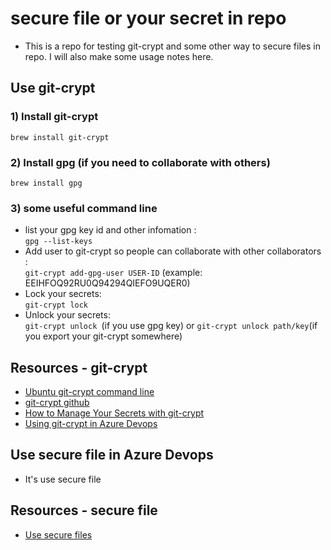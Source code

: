 # secure file or your secret in repo

- This is a repo for testing git-crypt and some other way to secure files in repo. I will also make some usage notes here.

## Use git-crypt
### 1) Install git-crypt
```brew install git-crypt```

### 2) Install gpg (if you need to collaborate with others)
```brew install gpg```

### 3) some useful command line
- list your gpg key id and other infomation : <br> ```gpg --list-keys```
- Add user to git-crypt so people can collaborate with other collaborators : <br> ```git-crypt add-gpg-user USER-ID``` (example: EEIHFOQ92RU0Q94294QIEFO9UQER0)
- Lock your secrets:<br> ```git-crypt lock```
- Unlock your secrets:<br> ```git-crypt unlock ```(if you use gpg key) or ```git-crypt unlock path/key```(if you export your git-crypt somewhere)
## Resources - git-crypt
* [Ubuntu git-crypt command line](https://manpages.ubuntu.com/manpages/jammy/man1/git-crypt.1.html#:~:text=To%20share%20the%20repository%20with,encrypted%20key%20file%20in%20the%20.)
* [git-crypt github](https://github.com/AGWA/git-crypt)
* [How to Manage Your Secrets with git-crypt](https://dev.to/heroku/how-to-manage-your-secrets-with-git-crypt-56ih)
* [Using git-crypt in Azure Devops](https://stackoverflow.com/questions/66590438/using-git-crypt-in-azure-devops)

## Use secure file in Azure Devops
- It's use secure file
## Resources - secure file
* [Use secure files](https://learn.microsoft.com/en-us/azure/devops/pipelines/library/secure-files?view=azure-devops)
  
